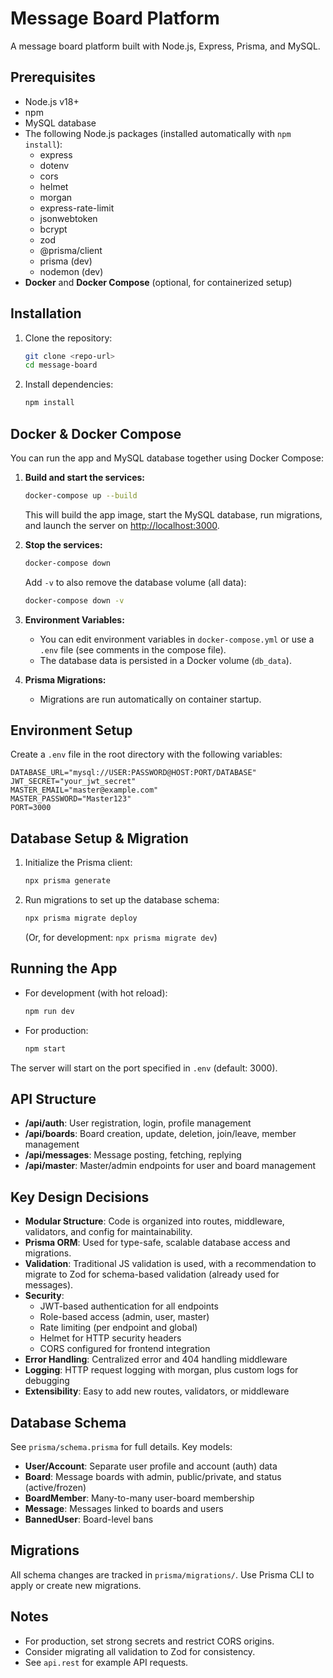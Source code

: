 # Message Board Platform

A message board platform built with Node.js, Express, Prisma, and MySQL.

## Prerequisites
- Node.js v18+
- npm
- MySQL database
- The following Node.js packages (installed automatically with `npm install`):
  - express
  - dotenv
  - cors
  - helmet
  - morgan
  - express-rate-limit
  - jsonwebtoken
  - bcrypt
  - zod
  - @prisma/client
  - prisma (dev)
  - nodemon (dev)
- **Docker** and **Docker Compose** (optional, for containerized setup)

## Installation
1. Clone the repository:
   ```sh
   git clone <repo-url>
   cd message-board
   ```
2. Install dependencies:
   ```sh
   npm install
   ```

## Docker & Docker Compose
You can run the app and MySQL database together using Docker Compose:

1. **Build and start the services:**
   ```sh
   docker-compose up --build
   ```
   This will build the app image, start the MySQL database, run migrations, and launch the server on [http://localhost:3000](http://localhost:3000).

2. **Stop the services:**
   ```sh
   docker-compose down
   ```
   Add `-v` to also remove the database volume (all data):
   ```sh
   docker-compose down -v
   ```

3. **Environment Variables:**
   - You can edit environment variables in `docker-compose.yml` or use a `.env` file (see comments in the compose file).
   - The database data is persisted in a Docker volume (`db_data`).

4. **Prisma Migrations:**
   - Migrations are run automatically on container startup.

## Environment Setup
Create a `.env` file in the root directory with the following variables:
```
DATABASE_URL="mysql://USER:PASSWORD@HOST:PORT/DATABASE"
JWT_SECRET="your_jwt_secret"
MASTER_EMAIL="master@example.com"
MASTER_PASSWORD="Master123"
PORT=3000
```

## Database Setup & Migration
1. Initialize the Prisma client:
   ```sh
   npx prisma generate
   ```
2. Run migrations to set up the database schema:
   ```sh
   npx prisma migrate deploy
   ```
   (Or, for development: `npx prisma migrate dev`)

## Running the App
- For development (with hot reload):
  ```sh
  npm run dev
  ```
- For production:
  ```sh
  npm start
  ```

The server will start on the port specified in `.env` (default: 3000).

## API Structure
- **/api/auth**: User registration, login, profile management
- **/api/boards**: Board creation, update, deletion, join/leave, member management
- **/api/messages**: Message posting, fetching, replying
- **/api/master**: Master/admin endpoints for user and board management

## Key Design Decisions
- **Modular Structure**: Code is organized into routes, middleware, validators, and config for maintainability.
- **Prisma ORM**: Used for type-safe, scalable database access and migrations.
- **Validation**: Traditional JS validation is used, with a recommendation to migrate to Zod for schema-based validation (already used for messages).
- **Security**:
  - JWT-based authentication for all endpoints
  - Role-based access (admin, user, master)
  - Rate limiting (per endpoint and global)
  - Helmet for HTTP security headers
  - CORS configured for frontend integration
- **Error Handling**: Centralized error and 404 handling middleware
- **Logging**: HTTP request logging with morgan, plus custom logs for debugging
- **Extensibility**: Easy to add new routes, validators, or middleware

## Database Schema
See `prisma/schema.prisma` for full details. Key models:
- **User/Account**: Separate user profile and account (auth) data
- **Board**: Message boards with admin, public/private, and status (active/frozen)
- **BoardMember**: Many-to-many user-board membership
- **Message**: Messages linked to boards and users
- **BannedUser**: Board-level bans

## Migrations
All schema changes are tracked in `prisma/migrations/`. Use Prisma CLI to apply or create new migrations.

## Notes
- For production, set strong secrets and restrict CORS origins.
- Consider migrating all validation to Zod for consistency.
- See `api.rest` for example API requests.
